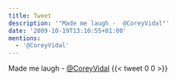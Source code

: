 ```yaml
---
title: Tweet
description: '"Made me laugh -  @CoreyVidal"'
date: '2009-10-19T13:10:55+01:00'
mentions:
  - '@CoreyVidal'
---
```

Made me laugh -  [@CoreyVidal](https://twitter.com/@CoreyVidal)
      {{< tweet 0 0 >}}
    

